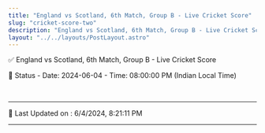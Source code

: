 ```yaml
---
title: "England vs Scotland, 6th Match, Group B - Live Cricket Score"
slug: "cricket-score-two"
description: "England vs Scotland, 6th Match, Group B - Live Cricket Score - Date: 2024-06-04 - Time: 08:00:00 PM (Indian Local Time)."
layout: "../../layouts/PostLayout.astro"
--- 
```


✅ England vs Scotland, 6th Match, Group B - Live Cricket Score

📑 Status - Date: 2024-06-04 - Time: 08:00:00 PM (Indian Local Time)

<br />

***

📝 Last Updated on : 6/4/2024, 8:21:11 PM

***

